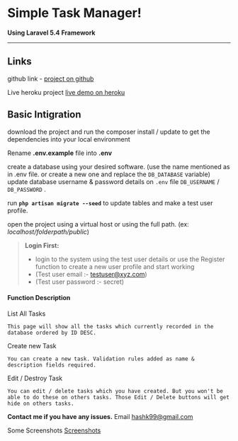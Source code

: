 Simple Task Manager!
===================

**Using Laravel 5.4 Framework**

----------

Links
-------------
github link - [project on github](https://github.com/hashk99/laravel_54_basic_crud)
 
 Live heroku project [live demo on heroku](http://sleepy-harbor-70983.herokuapp.com) 

Basic Intigration
-------------

download the project and run the composer install / update to get the dependencies into your local environment

Rename **.env.example** file into **.env** 

create a database using your desired software. (use the name mentioned as in .env file. or create a new one and replace the `DB_DATABASE` variable)
update database username & password details on `.env` file `DB_USERNAME` / `DB_PASSWORD` .

run **`php artisan migrate --seed`** to update tables and make a test user profile.

open the project using a virtual host or using the full path. (ex: *localhost/folderpath/public*)

> **Login First:**
> -  login to the system using the test user details or use the Register    function to create a new user profile and start working 
 > -  (Test user email :- testuser@xyz.com)
> -  (Test user password :- secret) 


#### <i class="icon-file"></i> Function Description

List All Tasks

	This page will show all the tasks which currently recorded in the database ordered by ID DESC.

Create new Task

	You can create a new task. Validation rules added as name & description fields required.

Edit / Destroy Task

	You can edit / delete tasks which you have created. But you won't be able to do these on others tasks. Those Edit / Delete buttons will get hide on others tasks.

**Contact me if you have any issues.**
Email [hashk99@gmail.com](hashk99@gmail.com)

Some Screenshots
[Screenshots](https://drive.google.com/drive/folders/0B9jxlIpg86p4YXRPdF84TWhqcms?usp=sharing)
     
